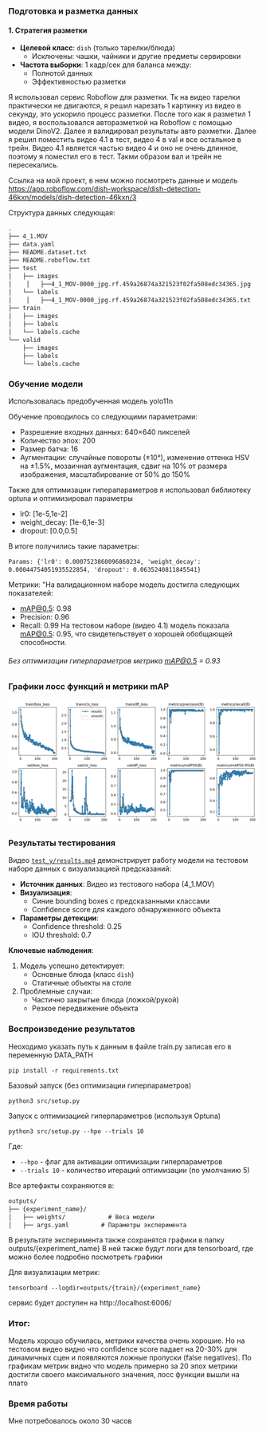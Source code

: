 ### Подготовка и разметка данных
#### 1. **Стратегия разметки**
- **Целевой класс**: `dish` (только тарелки/блюда)
    - Исключены: чашки, чайники и другие предметы сервировки
- **Частота выборки**: 1 кадр/сек для баланса между:
    - Полнотой данных
    - Эффективностью разметки

Я использовал сервис Roboflow для разметки. 
Тк на видео тарелки практически не двигаются, я решил нарезать 1 картинку из видео в секунду, это ускорило процесс разметки. После того как я разметил 1 видео, я воспользовался авторазметкой на Roboflow с помощью модели DinoV2. Далее я валидировал результаты авто рахметки.
Далее я решил поместить видео 4.1 в тест, видео 4 в val и все остальное в трейн. Видео 4.1 является частью видео 4 и оно не очень длинное, поэтому я поместил его в тест. Такми образом вал и трейн не пересекались.

Ссылка на мой проект, в нем можно посмотреть данные и модель
https://app.roboflow.com/dish-workspace/dish-detection-46kxn/models/dish-detection-46kxn/3

Структура данных следующая:
```
.
├── 4_1.MOV
├── data.yaml
├── README.dataset.txt
├── README.roboflow.txt
├── test
│   ├── images
│    │   ├──4_1_MOV-0000_jpg.rf.459a26874a321523f02fa508edc34365.jpg
│   └── labels
│    │   ├──4_1_MOV-0000_jpg.rf.459a26874a321523f02fa508edc34365.txt
├── train
│   ├── images
│   ├── labels
│   └── labels.cache
└── valid
    ├── images
    ├── labels
    └── labels.cache
```



### Обучение модели
Использовалась предобученная модель yolo11n

Обучение проводилось со следующими параметрами:

- Разрешение входных данных: 640×640 пикселей
- Количество эпох: 200
- Размер батча: 16
- Аугментации: случайные повороты (±10°), изменение оттенка HSV на ±1.5%, мозаичная аугментация,  сдвиг на 10% от размера изображения, масштабирование от 50% до 150%

Также для оптимизации гиперапараметров я использовал библиотеку optuna и оптимизировал параметры 
- lr0: [1e-5,1e-2]
- weight_decay: [1e-6,1e-3]
- dropout: [0.0,0.5]

В итоге получились такие параметры:
```
Params: {'lr0': 0.0007523860096860234, 'weight_decay': 0.00044754051935522854, 'dropout': 0.0635240811845541}
```


Метрики:
"На валидационном наборе модель достигла следующих показателей:
- mAP@0.5: 0.98
- Precision: 0.96
- Recall: 0.99
    На тестовом наборе (видео 4.1) модель показала mAP@0.5: 0.95, что свидетельствует о хорошей обобщающей способности.

###### Без оптимизации гиперпараметров метрика mAP@0.5 = 0.93

### Графики лосс функций и метрики mAP
![results](results/results.png)

### Результаты тестирования

Видео [`test_y/results.mp4`](./test_y/results.mp4) демонстрирует работу модели на тестовом наборе данных с визуализацией предсказаний:

- **Источник данных**: Видео из тестового набора (4_1.MOV)
- **Визуализация**:
  - Синие bounding boxes с предсказанными классами
  - Confidence score для каждого обнаруженного объекта
- **Параметры детекции**:
  - Confidence threshold: 0.25
  - IOU threshold: 0.7

**Ключевые наблюдения**:
1. Модель успешно детектирует:
   - Основные блюда (класс `dish`)
   - Статичные объекты на столе
2. Проблемные случаи:
   - Частично закрытые блюда (ложкой/рукой)
   - Резкое передвижение объекта

### Воспроизведение результатов

Неоходимо указать путь к данным в файле train.py записав его в переменную DATA_PATH

```
pip install -r requirements.txt
```

Базовый запуск (без оптимизации гиперпараметров)
```
python3 src/setup.py
```

Запуск с оптимизацией гиперпараметров (используя Optuna)
```
python3 src/setup.py --hpo --trials 10
```

Где:
- `--hpo` - флаг для активации оптимизации гиперпараметров
- `--trials 10` - количество итераций оптимизации (по умолчанию 5)


Все артефакты сохраняются в:

```
outputs/
├── {experiment_name}/
│   ├── weights/            # Веса модели
│   ├── args.yaml         # Параметры эксперимента
```


В результате эксперимента также сохранятся графики в папку outputs/{experiment_name}
В ней также будут логи для tensorboard, где можно более подробно посмотреть графики

Для визуализации метрик:

```
tensorboard --logdir=outputs/{train}/{experiment_name}
```

сервис будет доступен на http://localhost:6006/ 


### Итог:
Модель хорошо обучилась, метрики качества очень хорошие. Но на тестовом видео видно что сonfidence score падает на 20-30% для динамичных сцен и появляются ложные пропуски (false negatives). 
По графикам метрик видно что модель примерно за 20 эпох метрики достигли своего  максимального значения, лосс функции вышли на плато



### Время работы 
Мне потребовалось около 30 часов